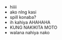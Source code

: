 - hiiii
- ako nlng kasi
- spill konaba?
- ih kahiya AHAHAHA
- KUNG NAKIKITA MOTO 
- walana nahiya nako 
